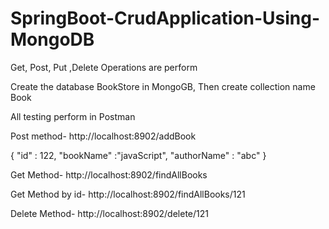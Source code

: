 # SpringBoot-CrudApplication-Using-MongoDB
Get, Post, Put ,Delete Operations are perform

Create the database BookStore in MongoGB, Then create collection name Book

All testing perform in  Postman

Post method- http://localhost:8902/addBook

 {
"id"  : 122,
"bookName"  :"javaScript",
"authorName" : "abc"
}

Get Method- http://localhost:8902/findAllBooks

Get Method by id- http://localhost:8902/findAllBooks/121

Delete Method- http://localhost:8902/delete/121

